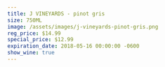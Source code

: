 ```yaml
---
title: J VINEYARDS - pinot gris
size: 750ML
image: /assets/images/j-vineyards-pinot-gris.png
reg_price: $14.99
special_price: $12.99
expiration_date: 2018-05-16 00:00:00 -0600
show_wine: true
---
```


